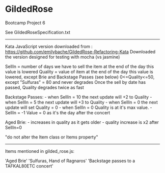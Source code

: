 # GildedRose
Bootcamp Project 6


See GildedRoseSpecification.txt

_____________________________________

Kata JavaScript version downloaded from : https://github.com/emilybache/GildedRose-Refactoring-Kata
Downloaded the version designed for testing with mocha (vs jasmine)


SellIn =  number of days we have to sell the item
          at the end of the day this value is lowered
Quality = value of item
          at the end of the day this value is lowered, except Brie and Backstage Passes (see below)
          0<=Quality<=50, except "Sulfuras" = 80 and never degrades
          Once the sell by date has passed, Quality degrades twice as fast

Backstage Passes:
                - when SellIn = 10 the next update will +2 to Quality
                - when SellIn = 5 the next update will +3 to Quality
                - when SellIn = 0 the next update will set Quality = 0
                    - when SellIn = 0 Quality is at it's max value.
                    - SellIn = -1 Value = 0 as it's the day after the concert

Aged Brie:
          - increases in quality as it gets older
          - quality increase is x2 after SellIn=0


"do not alter the Item class or Items property"

_____________________________________

Items mentioned in gilded_rose.js:

'Aged Brie'
'Sulfuras, Hand of Ragnaros'
'Backstage passes to a TAFKAL80ETC concert'
